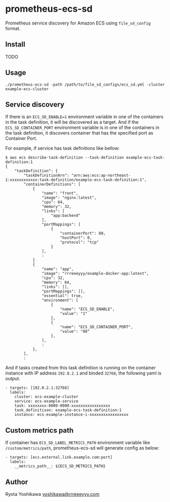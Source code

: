 # prometheus-ecs-sd

Prometheus service discovery for Amazon ECS using `file_sd_config` format.

## Install

TODO

## Usage

```
./prometheus-ecs-sd -path /path/to/file_sd_configs/ecs_sd.yml -cluster example-ecs-cluster
```

## Service discovery

If there is an `ECS_SD_ENABLE=1` environment variable in one of the containers in the task definition, it will be discovered as a target.
And if the `ECS_SD_CONTAINER_PORT` environment variable is in one of the containers in the task definition, it discovers container that has the specified port as Container Port.

For example, if service has task definitions like bellow:

```
$ aws ecs describe-task-definition --task-definition example-ecs-task-definition:1
{
    "taskDefinition": {
        "taskDefinitionArn": "arn:aws:ecs:ap-northeast-1:xxxxxxxxxxxx:task-definition/example-ecs-task-definition:1",
        "containerDefinitions": [
            {
                "name": "front",
                "image": "nginx:latest",
                "cpu": 64,
                "memory": 32,
                "links": [
                    "app:backend"
                ],
                "portMappings": [
                    {
                        "containerPort": 80,
                        "hostPort": 0,
                        "protocol": "tcp"
                    }
                ],
                :
            }
            {
                "name": "app",
                "image": "rrreeeyyy/example-docker-app:latest",
                "cpu": 32,
                "memory": 64,
                "links": [],
                "portMappings": [],
                "essential": true,
                "environment": [
                    {
                        "name": "ECS_SD_ENABLE",
                        "value": "1"
                    },
                    {
                        "name": "ECS_SD_CONTAINER_PORT",
                        "value": "80"
                    },
                ],
                :
            },
        ],
        :
```

And if tasks created from this task definition is running on the container instance with IP address `192.0.2.1` and binded `32768`, the following yaml is output.

```
- targets: [192.0.2.1:32768]
  labels:
    cluster: ecs-example-cluster
    service: ecs-example-service
    task: xxxxxxxx-0000-0000-xxxxxxxxxxxxxxxxx
    task_definitison: example-ecs-task-definition:1
    instance: ecs-example-instance-i-xxxxxxxxxxxxxxxxx
```

## Custom metrics path

If container has `ECS_SD_LABEL_METRICS_PATH` environment variable like `/custom/metrics/path`, prometheus-ecs-sd will generate config as below:

```
- targets: [ecs.external.link.example.com:port]
  labels:
    __metrics_path__: ${ECS_SD_METRICS_PATH}
```

## Author

Ryota Yoshikawa <yoshikawa@rrreeeyyy.com>